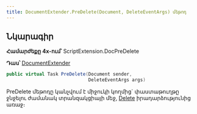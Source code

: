 ```yaml
---
title: DocumentExtender.PreDelete(Document, DeleteEventArgs) մեթոդ
---
```


## Նկարագիր

**Համարժեքը 4x-ում՝** ScriptExtension.DocPreDelete

**Դաս՝** [DocumentExtender](../document_extender.md)

```c#
public virtual Task PreDelete(Document sender, 
                              DeleteEventArgs args)
```

PreDelete մեթոդը կանչվում է միջուկի կողմից` փաստաթուղթը ջնջելու ժամանակ տրանզակցիայի մեջ, [Delete](https://armsoft.github.io/as4x-docs/HTM/ProgrGuide/ScriptProcs/Delete.html) իրադարձությունից առաջ։ 


